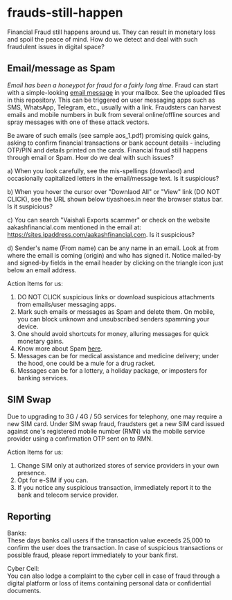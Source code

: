 # frauds-still-happen
Financial Fraud still happens around us. They can result in monetary loss and spoil the peace of mind. How do we detect and deal with such fraudulent issues in digital space?   

## Email/message as Spam    

_Email has been a honeypot for fraud for a fairly long time._ Fraud can start with a simple-looking [email message](https://github.com/rks101/frauds-still-happen/blob/main/aos_1.pdf) in your mailbox. See the uploaded files in this repository. This can be triggered on user messaging apps such as SMS, WhatsApp, Telegram, etc., usually with a link. Fraudsters can harvest emails and mobile numbers in bulk from several online/offline sources and spray messages with one of these attack vectors.    

Be aware of such emails (see sample aos_1.pdf) promising quick gains, asking to confirm financial transactions or bank account details - including OTP/PIN and details printed on the cards. Financial fraud still happens through email or Spam. How do we deal with such issues?   

a) When you look carefully, see the mis-spellings (downlaod) and occasionally capitalized letters in the email/message text. Is it suspicious?   

b) When you hover the cursor over "Downlaod All" or "View" link (DO NOT CLICK), see the URL shown below tiyashoes.in near the browser status bar. Is it suspicious?    

c) You can search "Vaishali Exports scammer" or check on the website aakashfinancial.com mentioned in the email at: https://sites.ipaddress.com/aakashfinancial.com.  Is it suspicious?    

d) Sender's name (From name) can be any name in an email. Look at from where the email is coming (origin) and who has signed it. Notice mailed-by and signed-by fields in the email header by clicking on the triangle icon just below an email address.   

Action Items for us:   
1. DO NOT CLICK suspicious links or download suspicious attachments from emails/user messaging apps.   
2. Mark such emails or messages as Spam and delete them. On mobile, you can block unknown and unsubscribed senders spamming your device.    
3. One should avoid shortcuts for money, alluring messages for quick monetary gains.   
4. Know more about Spam [here]().
5. Messages can be for medical assistance and medicine delivery; under the hood, one could be a mule for a drug racket.
6. Messages can be for a lottery, a holiday package, or imposters for banking services.     

## SIM Swap   

Due to upgrading to 3G / 4G / 5G services for telephony, one may require a new SIM card. Under SIM swap fraud, fraudsters get a new SIM card issued against one's registered mobile number (RMN) via the mobile service provider using a confirmation OTP sent on to RMN.    

Action Items for us:   
1. Change SIM only at authorized stores of service providers in your own presence.    
2. Opt for e-SIM if you can.
3. If you notice any suspicious transaction, immediately report it to the bank and telecom service provider.

## Reporting    

Banks:    
These days banks call users if the transaction value exceeds 25,000 to confirm the user does the transaction. In case of suspicious transactions or possible fraud, please report immediately to your bank first.      

Cyber Cell:    
You can also lodge a complaint to the cyber cell in case of fraud through a digital platform or loss of items containing personal data or confidential documents.      
